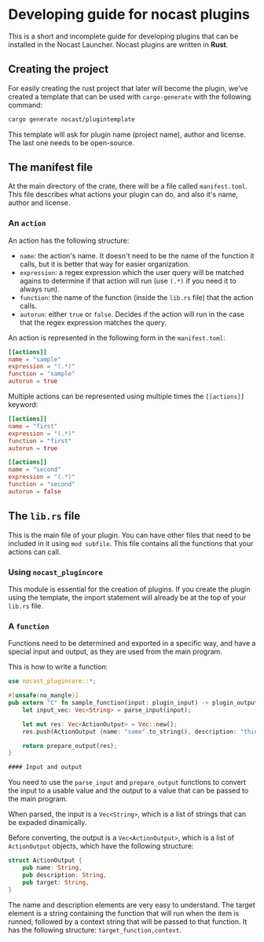 # Developing guide for nocast plugins
This is a short and incomplete guide for developing plugins that can be installed in the Nocast Launcher.
Nocast plugins are written in **Rust**.

## Creating the project
For easily creating the rust project that later will become the plugin, we've created a template that can be used with `cargo-generate`
with the following command:
```bash
cargo generate nocast/plugintemplate
```
This template will ask for plugin name (project name), author and license. The last one needs to be open-source.

## The manifest file
At the main directory of the crate, there will be a file called `manifest.toml`. This file describes what actions your plugin can do,
and also it's name, author and license.

### An `action`
An action has the following structure:
- `name`: the action's name. It doesn't need to be the name of the function it calls, but it is better that way for easier organization.
- `expression`: a regex expression which the user query will be matched agains to determine if that action will run (use `(.*)` if you need it to always run).
- `function`: the name of the function (inside the `lib.rs` file) that the action calls.
- `autorun`: either `true` or `false`. Decides if the action will run in the case that the regex expression matches the query.

An action is represented in the following form in the `manifest.toml`:
```toml
[[actions]]
name = "sample"
expression = "(.*)"
function = "sample"
autorun = true
```

Multiple actions can be represented using multiple times the `[[actions]]` keyword:
```toml
[[actions]]
name = "first"
expression = "(.*)"
function = "first"
autorun = true

[[actions]]
name = "second"
expression = "(.*)"
function = "second"
autorun = false
```

## The `lib.rs` file
This is the main file of your plugin. You can have other files that need to be included in it using `mod subfile`.
This file contains all the functions that your actions can call.

### Using `nocast_plugincore`
This module is essential for the creation of plugins. If you create the plugin using the template, the import statement will already be
at the top of your `lib.rs` file.

### A `function`
Functions need to be determined and exported in a specific way, and have a special input and output, as they are used from the main
program.

This is how to write a function:
```rust
use nocast_plugincore::*;

#[unsafe(no_mangle)]
pub extern "C" fn sample_function(input: plugin_input) -> plugin_output {
    let input_vec: Vec<String> = parse_input(input);

    let mut res: Vec<ActionOutput> = Vec::new();
    res.push(ActionOutput {name: "some".to_string(), description: "thing".to_string(), target: "else,a".to_string()});

    return prepare_output(res);
}

#### Input and output
```
You need to use the `parse_input` and `prepare_output` functions to convert the input to a usable value and the output to a value that
can be passed to the main program.

When parsed, the input is a `Vec<String>`, which is a list of strings that can be expaded dinamically.

Before converting, the output is a `Vec<ActionOutput>`, which is a list of `ActionOutput` objects, which have the following structure:
```rust
struct ActionOutput {
    pub name: String,
    pub description: String,
    pub target: String,
}
```
The name and description elements are very easy to understand. The target element is a string containing the function that will run
when the item is runned, followed by a context string that will be passed to that function. It has the following structure: `target_function,context`.
